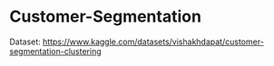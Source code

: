 # Customer-Segmentation

Dataset: https://www.kaggle.com/datasets/vishakhdapat/customer-segmentation-clustering

